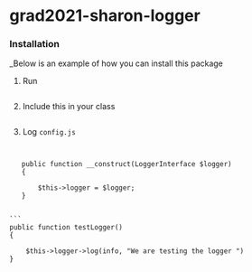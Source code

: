 # grad2021-sharon-logger
### Installation

_Below is an example of how you can  install this package
1. Run
   ```Composer Install
   ```
2. Include this in your class
   ```use Ampersandhq\ChallengeLogger;

   ```
4. Log  `config.js`
   ```private $logger;
    ```
    
 ```
 
    public function __construct(LoggerInterface $logger)
    {
        
        $this->logger = $logger;
    }
    

   ```
   
	```
    public function testLogger()
    {
        
        $this->logger->log(info, "We are testing the logger ")
    }
    

   ```